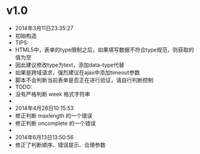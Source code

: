 # v1.0
* 2014年3月11日23:35:27
* 初始构造
* TIPS:
* HTML5中，表单的type限制之后，如果填写数据不符合type规范，则获取的值为空
* 因此建议修改type为text，添加data-type代替
* 如果是跨域请求，强烈建议在ajax中添加timeout参数
* 脚本不会判断当前表单是否正在进行验证，请自行判断控制
* TODO:
* 没有严格判断 week 格式字符串
*
* 2014年4月28日10:15:53
* 修正判断 maxlength 的一个错误
* 修正判断 oncomplete 的一个错误
*
* 2014年6月13日13:50:56
* 修正了判断顺序、错误提示、合理参数

